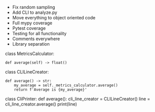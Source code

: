 - Fix random sampling
- Add CLI to analyze.py
- Move everything to object oriented code
- Full mypy coverage
- Pytest coverage
- Testing for all functionality
- Comments everywhere
- Library separation

class MetricsCalculator:

    def average(self) -> float()

class CLILineCreator:

    def average() -> str:
        my_average = self._metrics_calculator.average()
        return f'Average is {my_average}'
    
class CliPrinter:
    def average():
        cli_line_creator = CLILineCreator()
        line = cli_line_creator.average()
        print(line)
    
